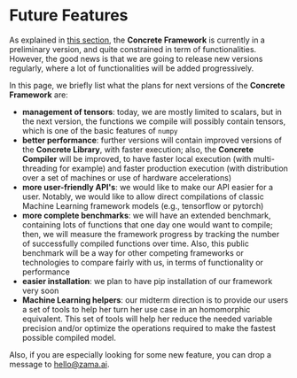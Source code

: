 # Future Features

As explained in [this section](FHE_AND_FRAMEWORK_LIMITS.md#concrete-framework-limits), the **Concrete Framework**
is currently in a preliminary version, and quite constrained in term of functionalities. However, the good
news is that we are going to release new versions regularly, where a lot of functionalities will be added progressively.

In this page, we briefly list what the plans for next versions of the **Concrete Framework** are:
- **management of tensors**: today, we are mostly limited to scalars, but in the next version, the functions we compile
will possibly contain tensors, which is one of the basic features of `numpy`
- **better performance**: further versions will contain improved versions of the **Concrete Library**, with faster
execution; also, the **Concrete Compiler** will be improved, to have faster local execution (with multi-threading
for example) and faster production execution (with distribution over a set of machines or use of hardware accelerations)
- **more user-friendly API's**: we would like to make our API easier for a user. Notably, we would like to allow direct
compilations of classic Machine Learning framework models (e.g., tensorflow or pytorch)
- **more complete benchmarks**: we will have an extended benchmark, containing lots of functions that one day one would
want to compile; then, we will measure the framework progress by tracking the number of successfully compiled functions
over time. Also, this public benchmark will be a way for other competing frameworks or technologies to compare fairly
with us, in terms of functionality or performance
- **easier installation**: we plan to have pip installation of our framework very soon
- **Machine Learning helpers**: our midterm direction is to provide our users a set of tools to help her turn her use case
in an homomorphic equivalent. This set of tools will help her reduce the needed variable precision and/or optimize the
operations required to make the fastest possible compiled model.

Also, if you are especially looking for some new feature, you can drop a message to <hello@zama.ai>.



